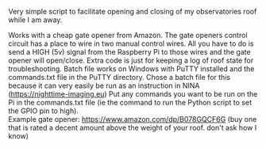 Very simple script to facilitate opening and closing of my observatories roof while I am away.

Works with a cheap gate opener from Amazon. The gate openers control circuit has a place to wire in two manual control wires.
All you have to do is send a HIGH (5v) signal from the Raspberry Pi to those wires and the gate opener will open/close.
Extra code is just for keeping a log of roof state for troubleshooting. 
Batch file works on Windows with PuTTY installed and the commands.txt file in the PuTTY directory.
Chose a batch file for this because it can very easily be run as an instruction in NINA (https://nighttime-imaging.eu)
Put any commands you want to be run on the Pi in the commands.txt file (ie the command to run the Python script to set the GPIO pin to high). <br>
Example gate opener: https://www.amazon.com/dp/B078GQCF6G (buy one that is rated a decent amount above the weight of your roof. don't ask how I know)
